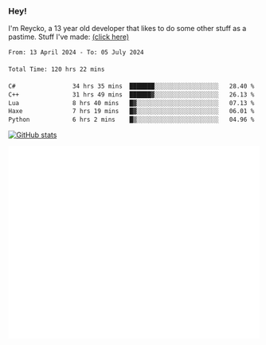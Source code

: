 ### Hey!
I'm Reycko, a 13 year old developer that likes to do some other stuff as a pastime.
Stuff I've made: [(click here)](https://pastebin.com/raw/QiNpEYja)

<!--START_SECTION:wakasection-->

```txt
From: 13 April 2024 - To: 05 July 2024

Total Time: 120 hrs 22 mins

C#                34 hrs 35 mins  ███████░░░░░░░░░░░░░░░░░░   28.40 %
C++               31 hrs 49 mins  ██████▓░░░░░░░░░░░░░░░░░░   26.13 %
Lua               8 hrs 40 mins   █▓░░░░░░░░░░░░░░░░░░░░░░░   07.13 %
Haxe              7 hrs 19 mins   █▓░░░░░░░░░░░░░░░░░░░░░░░   06.01 %
Python            6 hrs 2 mins    █▒░░░░░░░░░░░░░░░░░░░░░░░   04.96 %
```

<!--END_SECTION:wakasection-->

[![GitHub stats](https://github-readme-stats.vercel.app/api?username=Reycko&show_icons=true&theme=dark&hide_title=true&count_private=true)](https://github.com/anuraghazra/github-readme-stats)

![Metrics](/github-metrics.svg)
